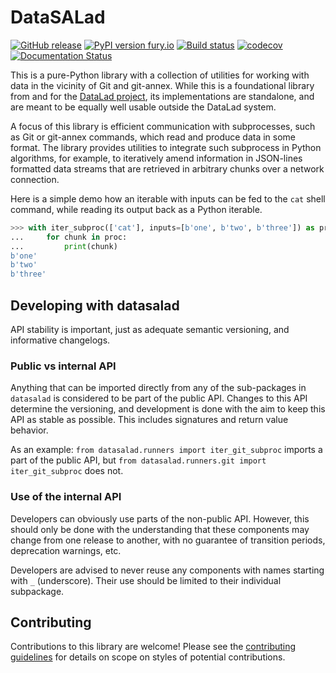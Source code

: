 # DataSALad

[![GitHub release](https://img.shields.io/github/release/datalad/datasalad.svg)](https://GitHub.com/datalad/datasalad/releases/)
[![PyPI version fury.io](https://badge.fury.io/py/datasalad.svg)](https://pypi.python.org/pypi/datasalad/)
[![Build status](https://ci.appveyor.com/api/projects/status/wtksrottgt82h2ra/branch/main?svg=true)](https://ci.appveyor.com/project/mih/datasalad/branch/main)
[![codecov](https://codecov.io/gh/datalad/datasalad/branch/main/graph/badge.svg?token=VSO592NATM)](https://codecov.io/gh/datalad/datasalad)
[![Documentation Status](https://readthedocs.org/projects/datasalad/badge/?version=latest)](https://datasalad.readthedocs.io/latest/?badge=latest)

This is a pure-Python library with a collection of utilities for working with
data in the vicinity of Git and git-annex.  While this is a foundational
library from and for the [DataLad project](https://datalad.org), its
implementations are standalone, and are meant to be equally well usable outside
the DataLad system.

A focus of this library is efficient communication with subprocesses, such as
Git or git-annex commands, which read and produce data in some format. The
library provides utilities to integrate such subprocess in Python algorithms,
for example, to iteratively amend information in JSON-lines formatted data
streams that are retrieved in arbitrary chunks over a network connection.

Here is a simple demo how an iterable with inputs can be fed to the ``cat``
shell command, while reading its output back as a Python iterable.

```py
>>> with iter_subproc(['cat'], inputs=[b'one', b'two', b'three']) as proc:
...     for chunk in proc:
...         print(chunk)
b'one'
b'two'
b'three'
```

## Developing with datasalad

API stability is important, just as adequate semantic versioning, and informative
changelogs.

### Public vs internal API

Anything that can be imported directly from any of the sub-packages in
`datasalad` is considered to be part of the public API. Changes to this API
determine the versioning, and development is done with the aim to keep this API
as stable as possible. This includes signatures and return value behavior.

As an example: `from datasalad.runners import iter_git_subproc` imports a
part of the public API, but `from datasalad.runners.git import
iter_git_subproc` does not.

### Use of the internal API

Developers can obviously use parts of the non-public API. However, this should
only be done with the understanding that these components may change from one
release to another, with no guarantee of transition periods, deprecation
warnings, etc.

Developers are advised to never reuse any components with names starting with
`_` (underscore). Their use should be limited to their individual subpackage.

## Contributing

Contributions to this library are welcome! Please see the [contributing
guidelines](CONTRIBUTING.md) for details on scope on styles of potential
contributions.
